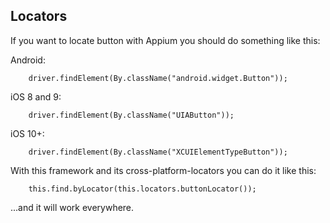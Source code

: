 ## Locators

If you want to locate button with Appium you should do something like this:

Android:
```
    driver.findElement(By.className("android.widget.Button"));
```

iOS 8 and 9:
```
    driver.findElement(By.className("UIAButton")); 
```

iOS 10+:
```
    driver.findElement(By.className("XCUIElementTypeButton"));
```

With this framework and its cross-platform-locators you can do it like this:
```
    this.find.byLocator(this.locators.buttonLocator());
```
...and it will work everywhere.   
